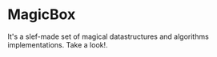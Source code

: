 # MagicBox
It's a slef-made set of magical datastructures and algorithms implementations. Take a look!.
